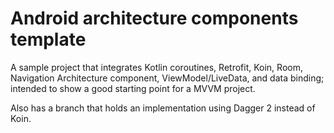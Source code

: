 # Android architecture components template

A sample project that integrates Kotlin coroutines, Retrofit, Koin, Room, Navigation Architecture component, ViewModel/LiveData, and data binding; intended to show a good starting point for a MVVM project.

Also has a branch that holds an implementation using Dagger 2 instead of Koin.
